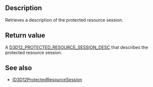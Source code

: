 ## Description

Retrieves a description of the protected resource session.

## Return value

A [D3D12_PROTECTED_RESOURCE_SESSION_DESC](https://learn.microsoft.com/windows/win32/api/d3d12/ns-d3d12-d3d12_protected_resource_session_desc) that describes the protected resource session.

## See also

* [ID3D12ProtectedResourceSession](https://learn.microsoft.com/windows/win32/api/d3d12/nn-d3d12-id3d12protectedresourcesession)